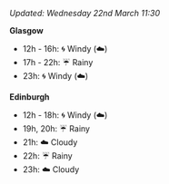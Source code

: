 *Updated: Wednesday 22nd March 11:30*

**Glasgow**

* 12h - 16h: :cyclone: Windy (:cloud:)
* 17h - 22h: :umbrella: Rainy
* 23h: :cyclone: Windy (:cloud:)

**Edinburgh**

* 12h - 18h: :cyclone: Windy (:cloud:)
* 19h, 20h: :umbrella: Rainy
* 21h: :cloud: Cloudy
* 22h: :umbrella: Rainy
* 23h: :cloud: Cloudy

